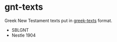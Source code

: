 # gnt-texts

Greek New Testament texts put in [greek-texts](https://jtauber.github.io/greek-texts/) format.

* SBLGNT
* Nestle 1904
